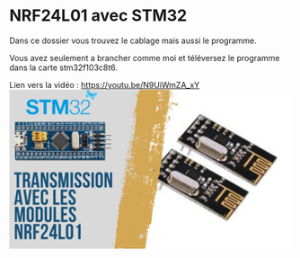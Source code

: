 # NRF24L01 avec STM32
Dans ce dossier vous trouvez le cablage mais aussi le programme.

Vous avez seulement a brancher comme moi et téléversez le programme dans la carte stm32f103c8t6.

Lien vers la vidéo : https://youtu.be/N9UiWmZA_xY
![alt text](https://github.com/electrocodeur/rf24_stm32/blob/main/mini_stm.png?raw=true)
